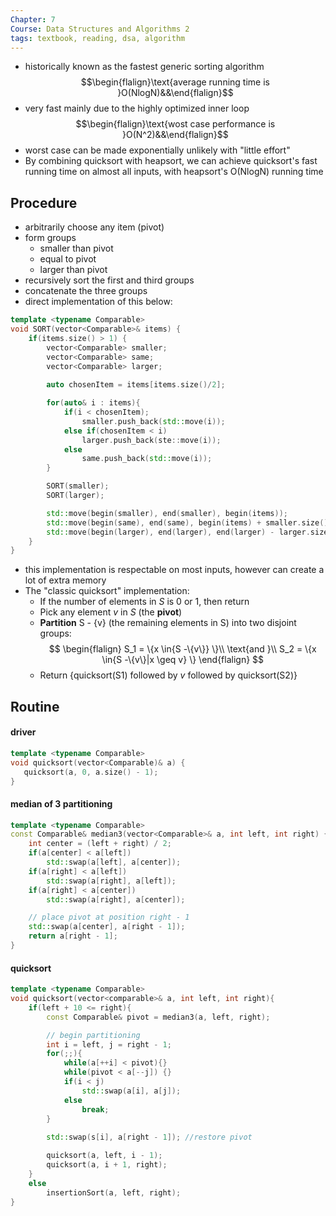 ```yaml
---
Chapter: 7
Course: Data Structures and Algorithms 2
tags: textbook, reading, dsa, algorithm
---
```


- historically known as the fastest generic sorting algorithm
$$\begin{flalign}\text{average running time is }O(NlogN)&&\end{flalign}$$
- very fast mainly due to the highly optimized inner loop
$$\begin{flalign}\text{wost case performance is }O(N^2)&&\end{flalign}$$
- worst case can be made exponentially unlikely with "little effort"
- By combining quicksort with heapsort, we can achieve quicksort's fast running time on almost all inputs, with heapsort's O(NlogN) running time

## Procedure
- arbitrarily choose any item (pivot)
- form groups
	- smaller than pivot
	- equal to pivot
	- larger than pivot
- recursively sort the first and third groups
- concatenate the three groups
- direct implementation of this below:
```c++
template <typename Comparable>
void SORT(vector<Comparable>& items) {
	if(items.size() > 1) {
		vector<Comparable> smaller;
		vector<Comparable> same;
		vector<Comparable> larger;
	
		auto chosenItem = items[items.size()/2];

		for(auto& i : items){
			if(i < chosenItem);
				smaller.push_back(std::move(i));
			else if(chosenItem < i)
				larger.push_back(ste::move(i));
			else
				same.push_back(std::move(i));
		}

		SORT(smaller);
		SORT(larger);

		std::move(begin(smaller), end(smaller), begin(items));
		std::move(begin(same), end(same), begin(items) + smaller.size());
		std::move(begin(larger), end(larger), end(larger) - larger.size());
	}
}
```
- this implementation is respectable on most inputs, however can create a lot of extra memory
- The "classic quicksort" implementation:
	-  If the number of elements in *S* is 0 or 1, then return
	-  Pick any element *v* in *S* (the **pivot**)
	-  **Partition** S - {v} (the remaining elements in S)
 into two disjoint groups:$$
 \begin{flalign}
 S_1 = \{x \in{S -\{v\}} \}\\
 \text{and }\\
 S_2 = \{x \in{S -\{v\}|x \geq v} \}
 \end{flalign}
 $$
	- Return {quicksort(S1) followed by *v* followed by quicksort(S2)}

## Routine
#### driver
 ```c++
template <typename Comparable>
void quicksort(vector<Comparable)& a) {
	quicksort(a, 0, a.size() - 1);
}
```

#### median of 3 partitioning
```c++
template <typename Comparable>
const Comparable& median3(vector<Comparable>& a, int left, int right) {
	int center = (left + right) / 2;
	if(a[center] < a[left])
		std::swap(a[left], a[center]);
	if(a[right] < a[left])
		std::swap(a[right], a[left]);
	if(a[right] < a[center])
		std::swap(a[right], a[center]);

	// place pivot at position right - 1
	std::swap(a[center], a[right - 1]);
	return a[right - 1];
}
```

#### quicksort
```c++
template <typename Comparable>
void quicksort(vector<comparable>& a, int left, int right){
	if(left + 10 <= right){
		const Comparable& pivot = median3(a, left, right);

		// begin partitioning
		int i = left, j = right - 1;
		for(;;){
			while(a[++i] < pivot){}
			while(pivot < a[--j]) {}
			if(i < j)
				std::swap(a[i], a[j]);
			else
				break;
		}
	
		std::swap(s[i], a[right - 1]); //restore pivot

		quicksort(a, left, i - 1);
		quicksort(a, i + 1, right);
	}
	else
		insertionSort(a, left, right);
}
```